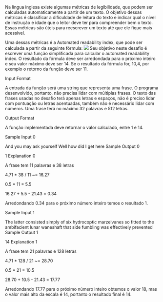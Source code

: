Na língua inglesa existe algumas métricas de legibilidade, que podem ser calculadas automaticamente a partir de um texto. O objetivo dessas métricas é classificar a dificuldade de leitura do texto e indicar qual o nível de instrução e idade que o leitor deve ter para compreender bem o texto. Essas métricas são úteis para reescrever um texto até que ele fique mais acessível.

Uma dessas métricas é a Automated readability index, que pode ser calculada a partir da seguinte fórmula:
<img src="https://s3.amazonaws.com/hr-assets/0/1657713107-bd3f5059f5-ari.png">
Seu objetivo neste desafio é escrever uma função simplificada para calcular o automated readability index. O resultado da fórmula deve ser arredondada para o próximo inteiro e seu valor máximo deve ser 14. Se o resultado da fórmula for, 10,4, por exemplo o retorno da função deve ser 11.

Input Format

A entrada da função será uma string que representa uma frase. O programa desenvolvido, portanto, não precisa lidar com múltiplas frases. O texto das frases usadas no desafio terá apenas letras e espaços, não é preciso lidar com pontuação ou letras acentuadas, também não é necessário lidar com números.
Uma frase terá no máximo 32 palavras e 512 letras.

Output Format

A função implementada deve retornar o valor calculado, entre 1 e 14.

Sample Input 0

And you may ask yourself Well how did I get here
Sample Output 0

1
Explanation 0

A frase tem 11 palavras e 38 letras

4.71 * 38 / 11 ~= 16.27

0.5 * 11 = 5.5

16.27 + 5.5 - 21.43 = 0.34

Arredondando 0.34 para o próximo número inteiro temos o resultado 1.

Sample Input 1

The latter consisted simply of six hydrocoptic marzelvanes so fitted to the ambifacient lunar waneshaft that side fumbling was effectively prevented
Sample Output 1

14
Explanation 1

A frase tem 21 palavras e 128 letras

4.71 * 128 / 21 ~= 28.70

0.5 * 21 = 10.5

28.70 + 10.5 - 21.43 = 17.77

Arredondando 17.77 para o próximo número inteiro obtemos o valor 18, mas o valor mais alto da escala é 14, portanto o resultado final é 14.
